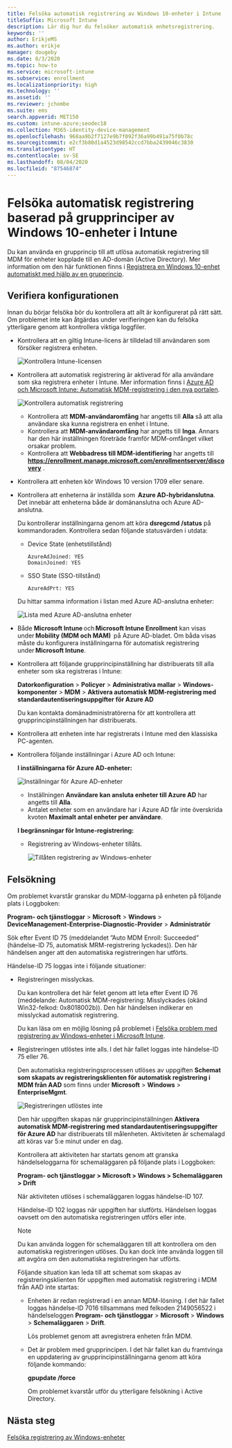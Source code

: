 ```yaml
---
title: Felsöka automatisk registrering av Windows 10-enheter i Intune
titleSuffix: Microsoft Intune
description: Lär dig hur du felsöker automatisk enhetsregistrering.
keywords: ''
author: ErikjeMS
ms.author: erikje
manager: dougeby
ms.date: 8/3/2020
ms.topic: how-to
ms.service: microsoft-intune
ms.subservice: enrollment
ms.localizationpriority: high
ms.technology: ''
ms.assetid: ''
ms.reviewer: jchombe
ms.suite: ems
search.appverid: MET150
ms.custom: intune-azure;seodec18
ms.collection: M365-identity-device-management
ms.openlocfilehash: 968aa9b2f7127e9b7f092f36a99b491a75f0b78c
ms.sourcegitcommit: e2cf3b80d1a4523d98542ccd7bba2439046c3830
ms.translationtype: HT
ms.contentlocale: sv-SE
ms.lasthandoff: 08/04/2020
ms.locfileid: "87546874"
---
```

# <a name="troubleshoot-windows-10-group-policy-based-auto-enrollment-in-intune"></a>Felsöka automatisk registrering baserad på grupprinciper av Windows 10-enheter i Intune

Du kan använda en grupprincip till att utlösa automatisk registrering till MDM för enheter kopplade till en AD-domän (Active Directory). Mer information om den här funktionen finns i [Registrera en Windows 10-enhet automatiskt med hjälp av en grupprincip](https://docs.microsoft.com/windows/client-management/mdm/enroll-a-windows-10-device-automatically-using-group-policy).

## <a name="verify-the-configuration"></a>Verifiera konfigurationen

Innan du börjar felsöka bör du kontrollera att allt är konfigurerat på rätt sätt. Om problemet inte kan åtgärdas under verifieringen kan du felsöka ytterligare genom att kontrollera viktiga loggfiler.

- Kontrollera att en giltig Intune-licens är tilldelad till användaren som försöker registrera enheten.

   ![Kontrollera Intune-licensen](./media/troubleshoot-windows-auto-enrollment/intune-license.png)

- Kontrollera att automatisk registrering är aktiverad för alla användare som ska registrera enheter i Intune. Mer information finns i [Azure AD och Microsoft Intune: Automatisk MDM-registrering i den nya portalen](https://docs.microsoft.com/windows/client-management/mdm/azure-ad-and-microsoft-intune-automatic-mdm-enrollment-in-the-new-portal).

   ![Kontrollera automatisk registrering](./media/troubleshoot-windows-auto-enrollment/verify-auto-enrollment.png)

   - Kontrollera att **MDM-användaromfång** har angetts till **Alla** så att alla användare ska kunna registrera en enhet i Intune.
   - Kontrollera att **MDM-användaromfång** har angetts till **Inga**. Annars har den här inställningen företräde framför MDM-omfånget vilket orsakar problem.
   - Kontrollera att **Webbadress till MDM-identifiering** har angetts till **https://enrollment.manage.microsoft.com/enrollmentserver/discovery** .

- Kontrollera att enheten kör Windows 10 version 1709 eller senare.

- Kontrollera att enheterna är inställda som  **Azure AD-hybridanslutna**. Det innebär att enheterna både är domänanslutna och Azure AD-anslutna.

   Du kontrollerar inställningarna genom att köra **dsregcmd /status** på kommandoraden. Kontrollera sedan följande statusvärden i utdata:

   - Device State (enhetstillstånd)
 
     ```asciidoc
     AzureAdJoined: YES
     DomainJoined: YES
     ```

   - SSO State (SSO-tillstånd)

     ```asciidoc
     AzureAdPrt: YES
     ```

   Du hittar samma information i listan med Azure AD-anslutna enheter:

   ![Lista med Azure AD-anslutna enheter](./media/troubleshoot-windows-auto-enrollment/ad-joined-devices.png)

- Både **Microsoft Intune** och **Microsoft Intune Enrollment** kan visas under **Mobility (MDM och MAM)**  på Azure AD-bladet. Om båda visas måste du konfigurera inställningarna för automatisk registrering under **Microsoft Intune**.

- Kontrollera att följande grupprincipinställning har distribuerats till alla enheter som ska registreras i Intune:

   **Datorkonfiguration** > **Policyer** > **Administrativa mallar** > **Windows-komponenter** > **MDM** > **Aktivera automatisk MDM-registrering med standardautentiseringsuppgifter för Azure AD**

   Du kan kontakta domänadministratörerna för att kontrollera att grupprincipinställningen har distribuerats.

- Kontrollera att enheten inte har registrerats i Intune med den klassiska PC-agenten.
- Kontrollera följande inställningar i Azure AD och Intune:

   **I inställningarna för Azure AD-enheter:**

   ![Inställningar för Azure AD-enheter](./media/troubleshoot-windows-auto-enrollment/device-setting.png)

   - Inställningen **Användare kan ansluta enheter till Azure AD** har angetts till **Alla**.
   - Antalet enheter som en användare har i Azure AD får inte överskrida kvoten **Maximalt antal enheter per användare**.
   
   **I begränsningar för Intune-registrering:**

   - Registrering av Windows-enheter tillåts.

     ![Tillåten registrering av Windows-enheter](./media/troubleshoot-windows-auto-enrollment/restrictions.png)

## <a name="troubleshooting"></a>Felsökning

Om problemet kvarstår granskar du MDM-loggarna på enheten på följande plats i Loggboken:

**Program- och tjänstloggar** > **Microsoft** > **Windows** > **DeviceManagement-Enterprise-Diagnostic-Provider** > **Administratör**

Sök efter Event ID 75 (meddelandet ”Auto MDM Enroll: Succeeded” (händelse-ID 75, automatisk MRM-registrering lyckades)). Den här händelsen anger att den automatiska registreringen har utförts.

Händelse-ID 75 loggas inte i följande situationer:

- Registreringen misslyckas.

  Du kan kontrollera det här felet genom att leta efter Event ID 76 (meddelande: Automatisk MDM-registrering: Misslyckades (okänd Win32-felkod: 0x8018002b)). Den här händelsen indikerar en misslyckad automatisk registrering.

  Du kan läsa om en möjlig lösning på problemet i [Felsöka problem med registrering av Windows-enheter i Microsoft Intune](https://docs.microsoft.com/intune/troubleshoot-windows-enrollment-errors).

- Registreringen utlöstes inte alls. I det här fallet loggas inte händelse-ID 75 eller 76.
  
  Den automatiska registreringsprocessen utlöses av uppgiften **Schemat som skapats av registreringsklienten för automatisk registrering i MDM från AAD** som finns under **Microsoft** > **Windows** > **EnterpriseMgmt**.

  ![Registreringen utlöstes inte](./media/troubleshoot-windows-auto-enrollment/trigger.png)

  Den här uppgiften skapas när grupprincipinställningen **Aktivera automatisk MDM-registrering med standardautentiseringsuppgifter för Azure AD** har distribuerats till målenheten. Aktiviteten är schemalagd att köras var 5:e minut under en dag.

  Kontrollera att aktiviteten har startats genom att granska händelseloggarna för schemaläggaren på följande plats i Loggboken:

  **Program- och tjänstloggar > Microsoft > Windows > Schemaläggaren > Drift**

  När aktiviteten utlöses i schemaläggaren loggas händelse-ID 107.

  Händelse-ID 102 loggas när uppgiften har slutförts. Händelsen loggas oavsett om den automatiska registreringen utförs eller inte.

  > [!NOTE]
  > Du kan använda loggen för schemaläggaren till att kontrollera om den automatiska registreringen utlöses. Du kan dock inte använda loggen till att avgöra om den automatiska registreringen har utförts.

  Följande situation kan leda till att schemat som skapas av registreringsklienten för uppgiften med automatisk registrering i MDM från AAD inte startas:

  - Enheten är redan registrerad i en annan MDM-lösning. I det här fallet loggas händelse-ID 7016 tillsammans med felkoden 2149056522 i händelseloggen **Program- och tjänstloggar** > **Microsoft** > **Windows** > **Schemaläggaren** > **Drift**.

    Lös problemet genom att avregistrera enheten från MDM.

  - Det är problem med grupprincipen. I det här fallet kan du framtvinga en uppdatering av grupprincipinställningarna genom att köra följande kommando:

    **gpupdate /force**

    Om problemet kvarstår utför du ytterligare felsökning i Active Directory.

## <a name="next-steps"></a>Nästa steg
[Felsöka registrering av Windows-enheter](troubleshoot-windows-enrollment-errors.md)